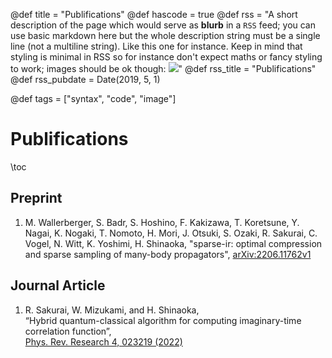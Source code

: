 @def title = "Publifications"
@def hascode = true
@def rss = "A short description of the page which would serve as **blurb** in a `RSS` feed; you can use basic markdown here but the whole description string must be a single line (not a multiline string). Like this one for instance. Keep in mind that styling is minimal in RSS so for instance don't expect maths or fancy styling to work; images should be ok though: ![](https://upload.wikimedia.org/wikipedia/en/b/b0/Rick_and_Morty_characters.jpg)"
@def rss_title = "Publifications"
@def rss_pubdate = Date(2019, 5, 1)

@def tags = ["syntax", "code", "image"]

# Publifications

\toc

## Preprint
1. M. Wallerberger, S. Badr, S. Hoshino, F. Kakizawa, T. Koretsune, Y. Nagai, K. Nogaki, T. Nomoto, H. Mori, J. Otsuki, S. Ozaki, R. Sakurai, C. Vogel, N. Witt, K. Yoshimi, H. Shinaoka, 
"sparse-ir: optimal compression and sparse sampling of many-body propagators",
[arXiv:2206.11762v1](https://arxiv.org/pdf/2206.11762.pdf)


## Journal Article
1. R. Sakurai, W. Mizukami, and H. Shinaoka,  
“Hybrid quantum-classical algorithm for computing imaginary-time correlation function”,  
[Phys. Rev. Research 4, 023219 (2022)](https://doi.org/10.1103/PhysRevResearch.4.023219)


